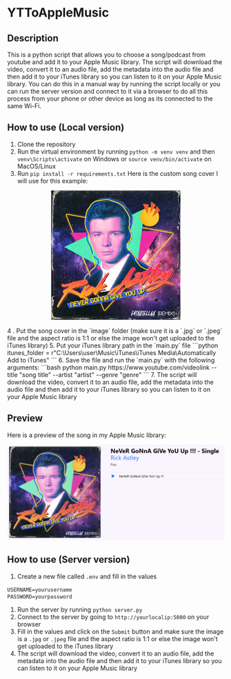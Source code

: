 # YTToAppleMusic

## Description

This is a python script that allows you to choose a song/podcast from youtube and add it to your Apple Music library. The script will download the video, convert it to an audio file, add the metadata into the audio file and then add it to your iTunes library so you can listen to it on your Apple Music library. You can do this in a manual way by running the script locally or you can run the server version and connect to it via a browser to do all this process from your phone or other device as long as its connected to the same Wi-Fi.

## How to use (Local version)

1. Clone the repository
2. Run the virtual environment by running `python -m venv venv` and then `venv\Scripts\activate` on Windows or `source venv/bin/activate` on MacOS/Linux
3. Run `pip install -r requirements.txt`
Here is the custom song cover I will use for this example:
<p align="center">
  <img src="misc/example.jpg" alt="Main Image" width="300">
</p>
4 . Put the song cover in the `image` folder (make sure it is a `.jpg` or `.jpeg` file and the aspect ratio is 1:1 or else the image won't get uploaded to the iTunes library) 
5. Put your iTunes library path in the `main.py` file
```python
itunes_folder = r"C:\Users\user\Music\iTunes\iTunes Media\Automatically Add to iTunes"
```
6. Save the file and run the `main.py` with the following arguments:
```bash
python main.py https://www.youtube.com/videolink --title "song title" --artist "artist" --genre "genre"
```
7. The script will download the video, convert it to an audio file, add the metadata into the audio file and then add it to your iTunes library so you can listen to it on your Apple Music library

## Preview 

Here is a preview of the song in my Apple Music library:
<p align="center">
  <img src="misc/preview.jpg" alt="Main Image" width="700">
</p>

## How to use (Server version)

1. Create a new file called `.env` and fill in the values
```env
USERNAME=yourusername
PASSWORD=yourpassword
```
1. Run the server by running `python server.py`
2. Connect to the server by going to `http://yourlocalip:5000` on your browser
3. Fill in the values and click on the `Submit` button and make sure the image is a `.jpg` or `.jpeg` file and the aspect ratio is 1:1 or else the image won't get uploaded to the iTunes library
4. The script will download the video, convert it to an audio file, add the metadata into the audio file and then add it to your iTunes library so you can listen to it on your Apple Music library